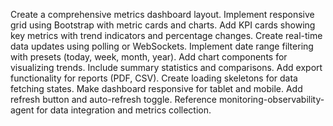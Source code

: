 Create a comprehensive metrics dashboard layout. Implement responsive grid using Bootstrap with metric cards and charts. Add KPI cards showing key metrics with trend indicators and percentage changes. Create real-time data updates using polling or WebSockets. Implement date range filtering with presets (today, week, month, year). Add chart components for visualizing trends. Include summary statistics and comparisons. Add export functionality for reports (PDF, CSV). Create loading skeletons for data fetching states. Make dashboard responsive for tablet and mobile. Add refresh button and auto-refresh toggle. Reference monitoring-observability-agent for data integration and metrics collection.
